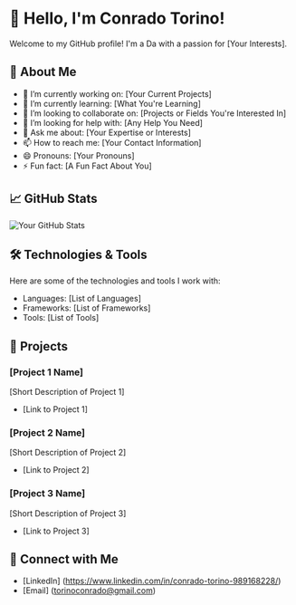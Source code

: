 # 👋 Hello, I'm Conrado Torino!

Welcome to my GitHub profile! I'm a Da with a passion for [Your Interests].
## 🌟 About Me

- 🔭 I’m currently working on: [Your Current Projects]
- 🌱 I’m currently learning: [What You're Learning]
- 👯 I’m looking to collaborate on: [Projects or Fields You're Interested In]
- 🤔 I’m looking for help with: [Any Help You Need]
- 💬 Ask me about: [Your Expertise or Interests]
- 📫 How to reach me: [Your Contact Information]
- 😄 Pronouns: [Your Pronouns]
- ⚡ Fun fact: [A Fun Fact About You]

## 📈 GitHub Stats

![Your GitHub Stats](https://github-readme-stats.vercel.app/api?username=yourusername&show_icons=true&theme=radical)

## 🛠️ Technologies & Tools

Here are some of the technologies and tools I work with:

- Languages: [List of Languages]
- Frameworks: [List of Frameworks]
- Tools: [List of Tools]

## 🚀 Projects

### [Project 1 Name]
[Short Description of Project 1]
- [Link to Project 1]

### [Project 2 Name]
[Short Description of Project 2]
- [Link to Project 2]

### [Project 3 Name]
[Short Description of Project 3]
- [Link to Project 3]


## 🔗 Connect with Me

- [LinkedIn] (https://www.linkedin.com/in/conrado-torino-989168228/)
- [Email] (torinoconrado@gmail.com)


